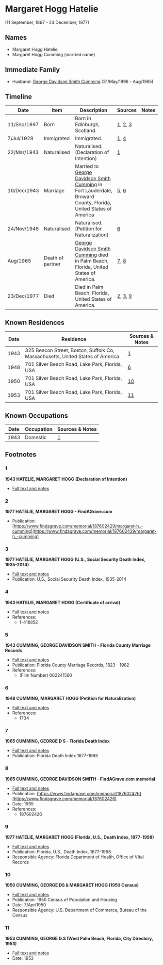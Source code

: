 ﻿---
layout: person
subject_key: i43723296
permalink: /people/i43723296
---

# Margaret Hogg Hatelie
(11 September, 1897 - 23 December, 1977)

## Names

* Margaret Hogg Hatelie
* Margaret Hogg Cumming (married name)

## Immediate Family

* Husband: [George Davidson Smith Cumming](./@13773669@-george-davidson-smith-cumming-b1898-5-31-d1965-8.md) (31/May/1898 - Aug/1965)

## Timeline

Date | Item | Description | Sources | Notes
---|---|---|---|---
11/Sep/1897 | Born | Born in Edinburgh, Scotland. | [1](#1), [2](#2), [3](#3) | 
7/Jul/1928 | Immigrated | Immigrated. | [1](#1), [4](#4) | 
22/Mar/1943 | Naturalised | Naturalised. (Declaration of Intention) | [1](#1) | 
10/Dec/1943 | Marriage | Married to [George Davidson Smith Cumming](./@13773669@-george-davidson-smith-cumming-b1898-5-31-d1965-8.md) in Fort Lauderdale, Broward County, Florida, United States of America | [5](#5), [6](#6) | 
24/Nov/1948 | Naturalised | Naturalised. (Petition for Naturalization) | [6](#6) | 
Aug/1965 | Death of partner | [George Davidson Smith Cumming](./@13773669@-george-davidson-smith-cumming-b1898-5-31-d1965-8.md) died in Palm Beach, Florida, United States of America. | [7](#7), [8](#8) | 
23/Dec/1977 | Died | Died in Palm Beach, Florida, United States of America. | [2](#2), [3](#3), [9](#9) | 

## Known Residences

Date | Residence | Sources & Notes
---|---|---
1943 | 325 Beacon Street, Boston, Suffolk Co, Massachusetts, United States of America | [1](#1)
1948 | 701 Silver Beach Road, Lake Park, Florida, USA | [6](#6)
1950 | 701 Silver Beach Road, Lake Park, Florida, USA | [10](#10)
1953 | 701 Silver Beach Road, Lake Park, Florida, USA | [11](#11)

## Known Occupations

Date | Occupation | Sources & Notes
---|---|---
1943 | Domestic | [1](#1)

## Footnotes

### 1

**1943 HATELIE, MARGARET HOGG (Declaration of Intention)**

* [Full text and notes](../sources/@56849565@-1943-hatelie,-margaret-hogg-declaration-of-intention-.md)

### 2

**1977 HATELIE, MARGARET HOGG - FindAGrave.com**

* Publication: [https://www.findagrave.com/memorial/187602429/margaret-h_-cumming](https://www.findagrave.com/memorial/187602429/margaret-h_-cumming)

### 3

**1977 HATELIE, MARGARET HOGG (U.S., Social Security Death Index, 1935-2014)**

* [Full text and notes](../sources/@80786697@-1977-hatelie,-margaret-hogg-u.s.,-social-security-death-index,-1935-2014-.md)
* Publication: U.S., Social Security Death Index, 1935-2014

### 4

**1943 HATELIE, MARGARET HOGG (Certificate of arrival)**

* [Full text and notes](../sources/@79712268@-1943-hatelie,-margaret-hogg-certificate-of-arrival-.md)
* References: 
  * 1-418852

### 5

**1943 CUMMING, GEORGE DAVIDSON SMITH - Florida County Marriage Records**

* [Full text and notes](../sources/@83383680@-1943-cumming,-george-davidson-smith-florida-county-marriage-records.md)
* Publication: Florida County Marriage Records, 1823 - 1982
* References: 
  * (Film Number) 002241560

### 6

**1948 CUMMING, MARGARET HOGG (Petition for Naturalization)**

* [Full text and notes](../sources/@4799722@-1948-cumming,-margaret-hogg-petition-for-naturalization-.md)
* References: 
  * 1734

### 7

**1965 CUMMING, GEORGE D S - Florida Death Index**

* [Full text and notes](../sources/@66019328@-1965-cumming,-george-d-s-florida-death-index.md)
* Publication: Florida Death Index 1877-1998

### 8

**1965 CUMMING, GEORGE DAVIDSON SMITH - FindAGrave.com memorial**

* [Full text and notes](../sources/@18107159@-1965-cumming,-george-davidson-smith-findagrave.com-memorial.md)
* Publication: [https://www.findagrave.com/memorial/187602426](https://www.findagrave.com/memorial/187602426)
* Date: 1965
* References: 
  * 187602426

### 9

**1977 HATELIE, MARGARET HOGG (Florida, U.S., Death Index, 1877-1998)**

* [Full text and notes](../sources/@3608025@-1977-hatelie,-margaret-hogg-florida,-u.s.,-death-index,-1877-1998-.md)
* Publication: Florida, U.S., Death Index, 1877-1998
* Responsible Agency: Florida Department of Health, Office of Vital Records

### 10

**1950 CUMMING, GEORGE DS & MARGARET HOGG (1950 Census)**

* [Full text and notes](../sources/@92153124@-1950-cumming,-george-ds-&-margaret-hogg-1950-census-.md)
* Publication: 1950 Census of Population and Housing
* Date: 7/Apr/1950
* Responsible Agency: U.S. Department of Commerce, Bureau of the Census

### 11

**1953 CUMMING, GEORGE D.S (West Palm Beach, Florida, City Directory, 1953)**

* [Full text and notes](../sources/@64786767@-1953-cumming,-george-d.s-west-palm-beach,-florida,-city-directory,-1953-.md)
* Date: 1953

